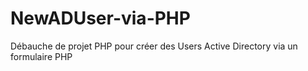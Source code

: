 # NewADUser-via-PHP
Débauche de projet PHP pour créer des Users Active Directory via un formulaire PHP
